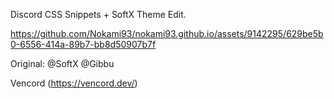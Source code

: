 Discord CSS Snippets + SoftX Theme Edit.

https://github.com/Nokami93/nokami93.github.io/assets/9142295/629be5b0-6556-414a-89b7-bb8d50907b7f


Original: @SoftX @Gibbu

Vencord (https://vencord.dev/)



